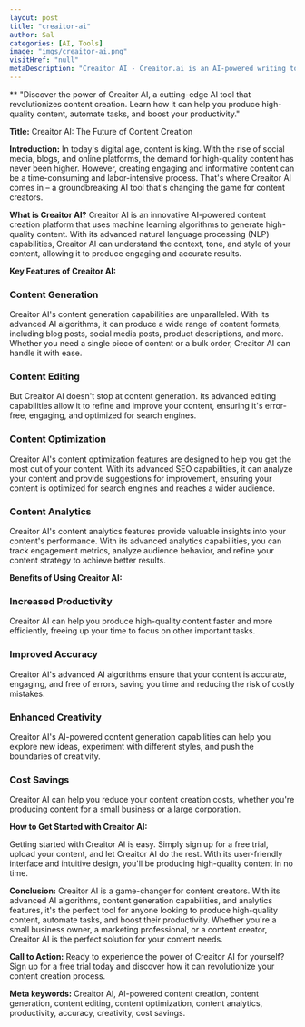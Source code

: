 ```yaml
---
layout: post
title: "creaitor-ai"
author: Sal
categories: [AI, Tools]
image: "imgs/creaitor-ai.png"
visitHref: "null"
metaDescription: "Creaitor AI - Creaitor.ai is an AI-powered writing tool that generates personalized and efficient content based on user descriptions in multiple languages with various pricing plans available."
---
```

**
"Discover the power of Creaitor AI, a cutting-edge AI tool that revolutionizes content creation. Learn how it can help you produce high-quality content, automate tasks, and boost your productivity."

**Title:** Creaitor AI: The Future of Content Creation

**Introduction:**
In today's digital age, content is king. With the rise of social media, blogs, and online platforms, the demand for high-quality content has never been higher. However, creating engaging and informative content can be a time-consuming and labor-intensive process. That's where Creaitor AI comes in – a groundbreaking AI tool that's changing the game for content creators.

**What is Creaitor AI?**
Creaitor AI is an innovative AI-powered content creation platform that uses machine learning algorithms to generate high-quality content. With its advanced natural language processing (NLP) capabilities, Creaitor AI can understand the context, tone, and style of your content, allowing it to produce engaging and accurate results.

**Key Features of Creaitor AI:**

### **Content Generation**

Creaitor AI's content generation capabilities are unparalleled. With its advanced AI algorithms, it can produce a wide range of content formats, including blog posts, social media posts, product descriptions, and more. Whether you need a single piece of content or a bulk order, Creaitor AI can handle it with ease.

### **Content Editing**

But Creaitor AI doesn't stop at content generation. Its advanced editing capabilities allow it to refine and improve your content, ensuring it's error-free, engaging, and optimized for search engines.

### **Content Optimization**

Creaitor AI's content optimization features are designed to help you get the most out of your content. With its advanced SEO capabilities, it can analyze your content and provide suggestions for improvement, ensuring your content is optimized for search engines and reaches a wider audience.

### **Content Analytics**

Creaitor AI's content analytics features provide valuable insights into your content's performance. With its advanced analytics capabilities, you can track engagement metrics, analyze audience behavior, and refine your content strategy to achieve better results.

**Benefits of Using Creaitor AI:**

### **Increased Productivity**

Creaitor AI can help you produce high-quality content faster and more efficiently, freeing up your time to focus on other important tasks.

### **Improved Accuracy**

Creaitor AI's advanced AI algorithms ensure that your content is accurate, engaging, and free of errors, saving you time and reducing the risk of costly mistakes.

### **Enhanced Creativity**

Creaitor AI's AI-powered content generation capabilities can help you explore new ideas, experiment with different styles, and push the boundaries of creativity.

### **Cost Savings**

Creaitor AI can help you reduce your content creation costs, whether you're producing content for a small business or a large corporation.

**How to Get Started with Creaitor AI:**

Getting started with Creaitor AI is easy. Simply sign up for a free trial, upload your content, and let Creaitor AI do the rest. With its user-friendly interface and intuitive design, you'll be producing high-quality content in no time.

**Conclusion:**
Creaitor AI is a game-changer for content creators. With its advanced AI algorithms, content generation capabilities, and analytics features, it's the perfect tool for anyone looking to produce high-quality content, automate tasks, and boost their productivity. Whether you're a small business owner, a marketing professional, or a content creator, Creaitor AI is the perfect solution for your content needs.

**Call to Action:**
Ready to experience the power of Creaitor AI for yourself? Sign up for a free trial today and discover how it can revolutionize your content creation process.

**Meta keywords:** Creaitor AI, AI-powered content creation, content generation, content editing, content optimization, content analytics, productivity, accuracy, creativity, cost savings.
